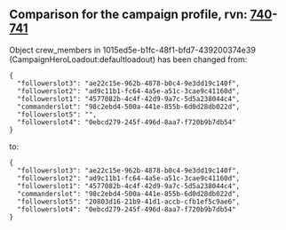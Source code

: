 ## Comparison for the campaign profile, rvn: [740](https://github.com/PRO100KatYT/FortniteProfileRevisions/tree/main/profiles/campaign/740%20campaign.json)-[741](https://github.com/PRO100KatYT/FortniteProfileRevisions/tree/main/profiles/campaign/741%20campaign.json)

Object crew_members in 1015ed5e-b1fc-48f1-bfd7-439200374e39 (CampaignHeroLoadout:defaultloadout) has been changed from:

```
{
  "followerslot3": "ae22c15e-962b-4878-b0c4-9e3dd19c140f",
  "followerslot2": "ad9c11b1-fc64-4a5e-a51c-3cae9c41160d",
  "followerslot1": "4577082b-4c4f-42d9-9a7c-5d5a238044c4",
  "commanderslot": "98c2ebd4-500a-441e-855b-6d0d28db022d",
  "followerslot5": "",
  "followerslot4": "0ebcd279-245f-496d-8aa7-f720b9b7db54"
}
```

to:

```
{
  "followerslot3": "ae22c15e-962b-4878-b0c4-9e3dd19c140f",
  "followerslot2": "ad9c11b1-fc64-4a5e-a51c-3cae9c41160d",
  "followerslot1": "4577082b-4c4f-42d9-9a7c-5d5a238044c4",
  "commanderslot": "98c2ebd4-500a-441e-855b-6d0d28db022d",
  "followerslot5": "20803d16-21b9-41d1-accb-cfb1ef5c9ae6",
  "followerslot4": "0ebcd279-245f-496d-8aa7-f720b9b7db54"
}
```

<br><br>
